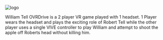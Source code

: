 ![logo](http://i.imgur.com/ZA0l1iK.png)

William Tell OVRDrive is a 2 player VR game played with 1 headset. 1 Player wears the headset and plays the exciting role of Robert Tell while the other player uses a single VIVE controller to play William and attempt to shoot the apple off Roberts head without killing him. 

